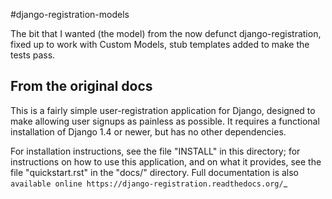 #django-registration-models

The bit that I wanted (the model) from the now defunct django-registration, 
fixed up to work with Custom Models, stub templates added to make the tests
pass.

## From the original docs

This is a fairly simple user-registration application for Django,
designed to make allowing user signups as painless as possible. It
requires a functional installation of Django 1.4 or newer, but has no
other dependencies.

For installation instructions, see the file "INSTALL" in this
directory; for instructions on how to use this application, and on
what it provides, see the file "quickstart.rst" in the "docs/"
directory. Full documentation is also `available online
https://django-registration.readthedocs.org/`_
